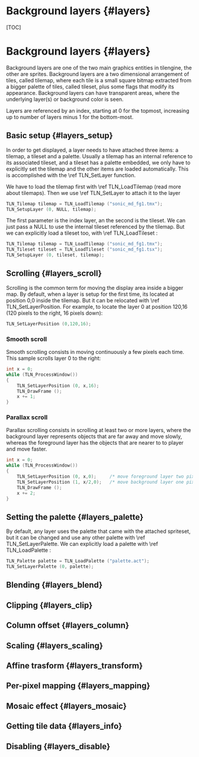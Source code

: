 # Background layers {#layers}
[TOC]
# Background layers {#layers}
Background layers are one of the two main graphics entities in tilengine, the other are sprites. Background layers are a two dimensional arrangement of tiles, called tilemap, where each tile is a small square bitmap extracted from a bigger palette of tiles, called tileset, plus some flags that modify its appearance. Background layers can have transparent areas, where the underlying layer(s) or background color is seen.

Layers are referenced by an index, starting at 0 for the topmost, increasing up to number of layers minus 1 for the bottom-most.

## Basic setup {#layers_setup}
In order to get displayed, a layer needs to have attached three items: a tilemap, a tileset and a palette. Usually a tilemap has an internal reference to its associated tileset, and a tileset has a palette embedded, we only have to explicitly set the tilemap and the other items are loaded automatically. This is accomplished with the \ref TLN_SetLayer function.

We have to load the tilemap first with \ref TLN_LoadTilemap (read more about tilemaps). Then we use \ref TLN_SetLayer to attach it to the layer
```c
TLN_Tilemap tilemap = TLN_LoadTilemap ("sonic_md_fg1.tmx");
TLN_SetupLayer (0, NULL, tilemap);
```
The first parameter is the index layer, an the second is the tileset. We can just pass a NULL to use the internal tileset referenced by the tilemap. But we can explicitly load a tileset too, with \ref TLN_LoadTileset :
```c
TLN_Tilemap tilemap = TLN_LoadTilemap ("sonic_md_fg1.tmx");
TLN_Tileset tileset = TLN_LoadTileset ("sonic_md_fg1.tsx");
TLN_SetupLayer (0, tileset, tilemap);
```

## Scrolling {#layers_scroll}
Scrolling is the common term for moving the display area inside a bigger map. By default, when a layer is setup for the first time, its located at position 0,0 inside the tilemap. But it can be relocated with \ref TLN_SetLayerPosition. For example, to locate the layer 0 at position 120,16 (120 pixels to the right, 16 pixels down):
```c
TLN_SetLayerPosition (0,120,16);
```

### Smooth scroll
Smooth scrolling consists in moving continuously a few pixels each time. This sample scrolls layer 0 to the right:
```c
int x = 0;
while (TLN_ProcessWindow())
{
    TLN_SetLayerPosition (0, x,16);
    TLN_DrawFrame ();
    x += 1;
}
```

### Parallax scroll
Parallax scrolling consists in scrolling at least two or more layers, where the background layer represents objects that are far away and move slowly, whereas the foreground layer has the objects that are nearer to to player and move faster.
```c
int x = 0;
while (TLN_ProcessWindow())
{
    TLN_SetLayerPosition (0, x,0);     /* move foreground layer two pixels per frame */
    TLN_SetLayerPosition (1, x/2,0);   /* move background layer one pixel per frame */
    TLN_DrawFrame ();
    x += 2;
}
```

## Setting the palette {#layers_palette}
By default, any layer uses the palette that came with the attached spriteset, but it can be changed and use any other palette with \ref TLN_SetLayerPalette. We can explicitly load a palette with \ref TLN_LoadPalette :
```c
TLN_Palette palette = TLN_LoadPalette ("palette.act");
TLN_SetLayerPalette (0, palette);
```

## Blending {#layers_blend}
## Clipping {#layers_clip}
## Column offset {#layers_column}
## Scaling {#layers_scaling}
## Affine trasform {#layers_transform}
## Per-pixel mapping {#layers_mapping}
## Mosaic effect {#layers_mosaic}
## Getting tile data {#layers_info}
## Disabling {#layers_disable}
